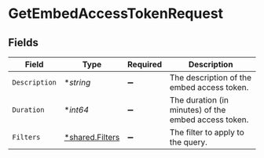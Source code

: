 # GetEmbedAccessTokenRequest


## Fields

| Field                                                | Type                                                 | Required                                             | Description                                          |
| ---------------------------------------------------- | ---------------------------------------------------- | ---------------------------------------------------- | ---------------------------------------------------- |
| `Description`                                        | **string*                                            | :heavy_minus_sign:                                   | The description of the embed access token.           |
| `Duration`                                           | **int64*                                             | :heavy_minus_sign:                                   | The duration (in minutes) of the embed access token. |
| `Filters`                                            | [*shared.Filters](../../models/shared/filters.md)    | :heavy_minus_sign:                                   | The filter to apply to the query.                    |